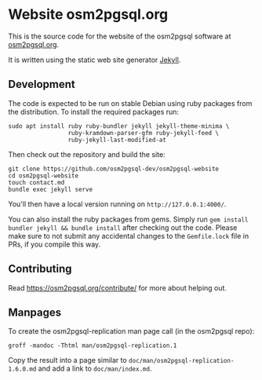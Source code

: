
# Website osm2pgsql.org

This is the source code for the website of the osm2pgsql software at
[osm2pgsql.org](https://osm2pgsql.org).

It is written using the static web site generator
[Jekyll](https://jekyllrb.com/).

## Development

The code is expected to be run on stable Debian using ruby packages from
the distribution. To install the required packages run:

```
sudo apt install ruby ruby-bundler jekyll jekyll-theme-minima \
                 ruby-kramdown-parser-gfm ruby-jekyll-feed \
                 ruby-jekyll-last-modified-at
```

Then check out the repository and build the site:

```
git clone https://github.com/osm2pgsql-dev/osm2pgsql-website
cd osm2pgsql-website
touch contact.md
bundle exec jekyll serve
```

You'll then have a local version running on `http://127.0.0.1:4000/`.

You can also install the ruby packages from gems. Simply run
`gem install bundler jekyll && bundle install` after checking out the code.
Please make sure to not submit any accidental changes to the `Gemfile.lock`
file in PRs, if you compile this way.

## Contributing

Read https://osm2pgsql.org/contribute/ for more about helping out.

## Manpages

To create the osm2pgsql-replication man page call (in the osm2pgsql repo):

```
groff -mandoc -Thtml man/osm2pgsql-replication.1
```

Copy the result into a page similar to `doc/man/osm2pgsql-replication-1.6.0.md`
and add a link to `doc/man/index.md`.

